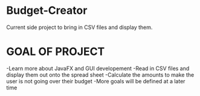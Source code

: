 # Budget-Creator
Current side project to bring in CSV files and display them.

# GOAL OF PROJECT
-Learn more about JavaFX and GUI developement
-Read in CSV files and display them out onto the spread sheet
-Calculate the amounts to make the user is not going over their budget
-More goals will be defined at a later time
